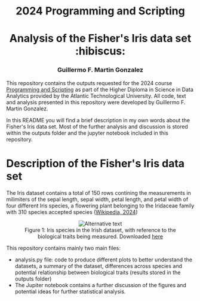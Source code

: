 <h1 align=center><b>2024 Programming and Scripting</b></h1>
<h1 align=center>Analysis of the Fisher's Iris data set :hibiscus:</h1>
<h3 align=center>Guillermo F. Martin Gonzalez</h3>

<p>This repository contains the outputs requested for the 2024 course <u>Programming and Scripting</u> as part of the Higher Diploma in Science in Data Analytics provided by the Atlantic Technological University. All code, text and analysis presented in this repository were developed by Guillermo F. Martin Gonzalez. 

In this README you will find a brief description in my own words about the Fisher's Iris data set. Most of the further analysis and discussion is stored within the outputs folder and the jupyter notebook included in this repository.</p>

<h1 align=left>Description of the Fisher's Iris data set</h1>

<p>The Iris dataset contains a total of 150 rows contining the measurements in milimiters of the sepal length, sepal width, petal length, and petal width of four different Iris species, a flowering plant belonging to the Iridaceae family with 310 species accepted species (<a href="https://en.wikipedia.org/wiki/Iris_(plant)">Wikipedia, 2024</a>)</p>

<figure align=center>
    <img src="https://miro.medium.com/v2/resize:fit:720/format:webp/1*YYiQed4kj_EZ2qfg_imDWA.png" alt="Alternative text">
    <figcaption>Figure 1: Iris species in the Irish dataset, with reference to the biological traits being measured. Downloaded <a href="https://peaceadegbite1.medium.com/iris-flower-classification-60790e9718a1">here</a>
    </figcaption>
</figure>

<p> This repository contains mainly two main files:  

- analysis.py file: code to produce different plots to better understand the datasets, a summary of the dataset, differences across species and potential relationship between biological traits (results stored in the outputs folder)
- The Jupiter notebook contains a further discussion of the figures and potential ideas for further statistical analysis.</p> 

